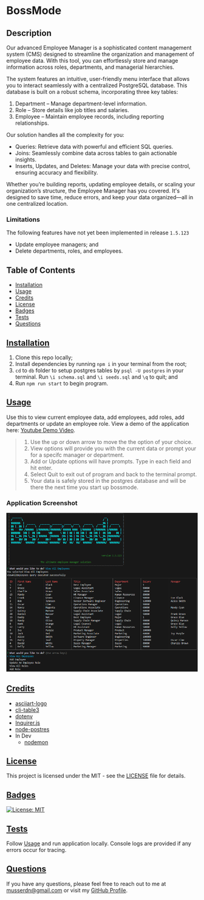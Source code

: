 # BossMode

## Description
Our advanced Employee Manager is a sophisticated content management system (CMS) designed to streamline the organization and management of employee data. With this tool, you can effortlessly store and manage information across roles, departments, and managerial hierarchies.

The system features an intuitive, user-friendly menu interface that allows you to interact seamlessly with a centralized PostgreSQL database. This database is built on a robust schema, incorporating three key tables:

1. Department – Manage department-level information.
2. Role – Store details like job titles and salaries.
3. Employee – Maintain employee records, including reporting relationships.

Our solution handles all the complexity for you:

- Queries: Retrieve data with powerful and efficient SQL queries.
- Joins: Seamlessly combine data across tables to gain actionable insights.
- Inserts, Updates, and Deletes: Manage your data with precise control, ensuring accuracy and flexibility.

Whether you’re building reports, updating employee details, or scaling your organization’s structure, the Employee Manager has you covered. It's designed to save time, reduce errors, and keep your data organized—all in one centralized location.

### Limitations
The following features have not yet been implemented in release `1.5.123`
- Update employee managers; and
- Delete departments, roles, and employees.

 ## Table of Contents
 - [Installation](#installation)
 - [Usage](#usage)
 - [Credits](#credits)
 - [License](#license)
 - [Badges](#badges)
 - [Tests](#tests)
 - [Questions](#questions)
  

  ## [Installation](#installation)
  1. Clone this repo locally;
  2. Install dependencies by running `npm i` in your terminal from the root;
  3. `cd` to `db` folder to setup postgres tables by `psql -U postgres` in your terminal.  Run `\i schema.sql` and `\i seeds.sql` and `\q` to quit; and
  4. Run `npm run start` to begin program.

  ## [Usage](#usage)
  Use this to view current employee data, add employees, add roles, add departments or update an employee role.  View a demo of the application here: [Youtube Demo Video](https://youtube.com/playlist?list=PLp5-kLRcKJPc3IzxO8tBtEfKaW1WGHQDz&si=fa7l1BIK_Ir-TNPB).
  
  > 1. Use the up or down arrow to move the the option of your choice.
  > 2. View options will provide you with the current data or prompt your for a specifc manager or department.
  > 3. Add or Update options will have prompts. Type in each field and hit enter. 
  > 4. Select Quit to exit out of program and back to the terminal prompt.
  > 5. Your data is safely stored in the postgres database and will be there the next time you start up bossmode.

  ### Application Screenshot
  ![BossMode Screenshot](.//Assets/bossmode.png)

  ## [Credits](#credits)
  - [asciiart-logo](https://www.npmjs.com/package/asciiart-logo)
  - [cli-table3](https://www.npmjs.com/package/cli-table3)
  - [dotenv](https://www.npmjs.com/package/dotenv)
  - [Inquirer.js](https://www.npmjs.com/package/inquirer)
  - [node-postres](https://www.npmjs.com/package/pg)
  - In Dev
      - [nodemon](https://www.npmjs.com/package/nodemon)
  
  ## [License](#license)
  This project is licensed under the MIT - see the [LICENSE](LICENSE) file for details.

  ## [Badges](#badges)
  [![License: MIT](https://img.shields.io/badge/License-MIT-yellow.svg)](https://opensource.org/licenses/MIT)

  ## [Tests](#tests)
   Follow [Usage](#usage) and run application locally. Console logs are provided if any errors occur for tracing.
  
  ## [Questions](#questions)
  If you have any questions, please feel free to reach out to me at musserdn@gmail.com or visit my [GitHub Profile](https://github.com/musserdn/).